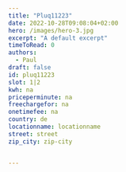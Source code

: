 ```yaml
---
title: "Pluq11223"
date: 2022-10-28T09:08:04+02:00
hero: /images/hero-3.jpg
excerpt: "A default excerpt"
timeToRead: 0
authors:
  - Paul
draft: false
id: pluq11223
slot: 1|2
kwh: na
priceperminute: na
freechargefor: na
onetimefee: na
country: de
locationname: locationname
street: street
zip_city: zip-city


---
```

